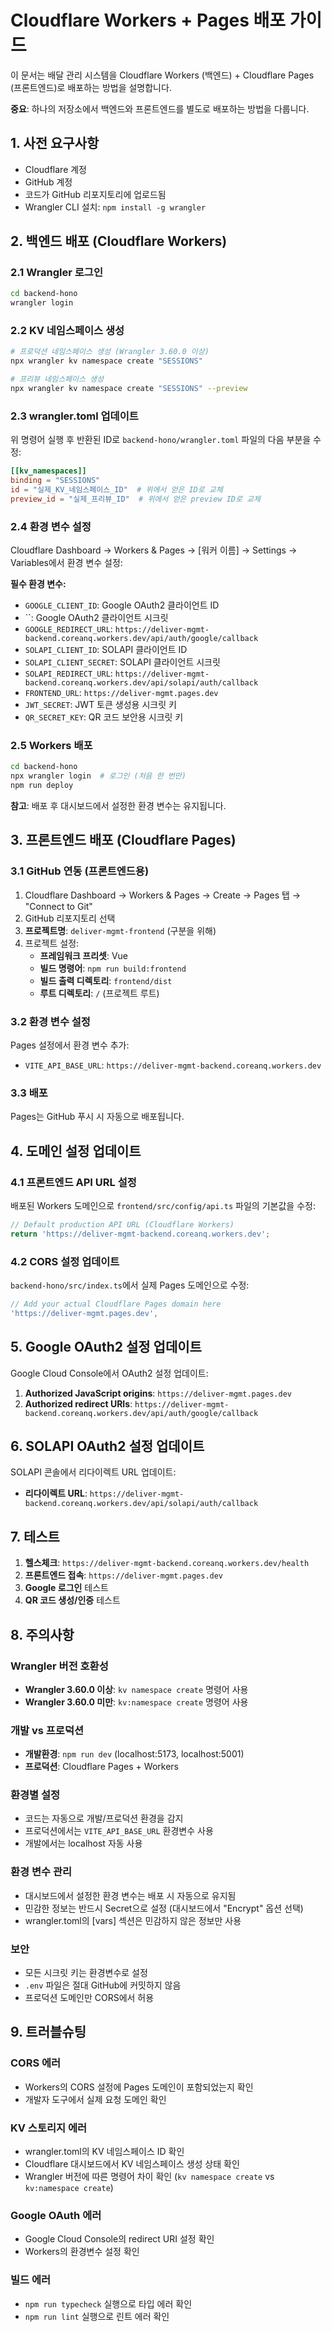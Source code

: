 # Cloudflare Workers + Pages 배포 가이드

이 문서는 배달 관리 시스템을 Cloudflare Workers (백엔드) + Cloudflare Pages (프론트엔드)로 배포하는 방법을 설명합니다.

**중요**: 하나의 저장소에서 백엔드와 프론트엔드를 별도로 배포하는 방법을 다룹니다.

## 1. 사전 요구사항

- Cloudflare 계정
- GitHub 계정
- 코드가 GitHub 리포지토리에 업로드됨
- Wrangler CLI 설치: `npm install -g wrangler`

## 2. 백엔드 배포 (Cloudflare Workers)

### 2.1 Wrangler 로그인
```bash
cd backend-hono
wrangler login
```

### 2.2 KV 네임스페이스 생성
```bash
# 프로덕션 네임스페이스 생성 (Wrangler 3.60.0 이상)
npx wrangler kv namespace create "SESSIONS"

# 프리뷰 네임스페이스 생성
npx wrangler kv namespace create "SESSIONS" --preview
```

### 2.3 wrangler.toml 업데이트
위 명령어 실행 후 반환된 ID로 `backend-hono/wrangler.toml` 파일의 다음 부분을 수정:
```toml
[[kv_namespaces]]
binding = "SESSIONS"
id = "실제_KV_네임스페이스_ID"  # 위에서 얻은 ID로 교체
preview_id = "실제_프리뷰_ID"  # 위에서 얻은 preview ID로 교체
```

### 2.4 환경 변수 설정
Cloudflare Dashboard → Workers & Pages → [워커 이름] → Settings → Variables에서 환경 변수 설정:

**필수 환경 변수:**
- `GOOGLE_CLIENT_ID`: Google OAuth2 클라이언트 ID
- ``: Google OAuth2 클라이언트 시크릿
- `GOOGLE_REDIRECT_URL`: `https://deliver-mgmt-backend.coreanq.workers.dev/api/auth/google/callback`
- `SOLAPI_CLIENT_ID`: SOLAPI 클라이언트 ID
- `SOLAPI_CLIENT_SECRET`: SOLAPI 클라이언트 시크릿
- `SOLAPI_REDIRECT_URL`: `https://deliver-mgmt-backend.coreanq.workers.dev/api/solapi/auth/callback`
- `FRONTEND_URL`: `https://deliver-mgmt.pages.dev`
- `JWT_SECRET`: JWT 토큰 생성용 시크릿 키
- `QR_SECRET_KEY`: QR 코드 보안용 시크릿 키

### 2.5 Workers 배포
```bash
cd backend-hono
npx wrangler login  # 로그인 (처음 한 번만)
npm run deploy
```

**참고**: 배포 후 대시보드에서 설정한 환경 변수는 유지됩니다.

## 3. 프론트엔드 배포 (Cloudflare Pages)

### 3.1 GitHub 연동 (프론트엔드용)
1. Cloudflare Dashboard → Workers & Pages → Create → Pages 탭 → "Connect to Git"
2. GitHub 리포지토리 선택
3. **프로젝트명**: `deliver-mgmt-frontend` (구분을 위해)
4. 프로젝트 설정:
   - **프레임워크 프리셋**: Vue
   - **빌드 명령어**: `npm run build:frontend`
   - **빌드 출력 디렉토리**: `frontend/dist`
   - **루트 디렉토리**: `/` (프로젝트 루트)

### 3.2 환경 변수 설정
Pages 설정에서 환경 변수 추가:
- `VITE_API_BASE_URL`: `https://deliver-mgmt-backend.coreanq.workers.dev`

### 3.3 배포
Pages는 GitHub 푸시 시 자동으로 배포됩니다.
## 4. 도메인 설정 업데이트

### 4.1 프론트엔드 API URL 설정
배포된 Workers 도메인으로 `frontend/src/config/api.ts` 파일의 기본값을 수정:
```typescript
// Default production API URL (Cloudflare Workers)
return 'https://deliver-mgmt-backend.coreanq.workers.dev';
```

### 4.2 CORS 설정 업데이트
`backend-hono/src/index.ts`에서 실제 Pages 도메인으로 수정:
```typescript
// Add your actual Cloudflare Pages domain here
'https://deliver-mgmt.pages.dev',
```

## 5. Google OAuth2 설정 업데이트

Google Cloud Console에서 OAuth2 설정 업데이트:
1. **Authorized JavaScript origins**: `https://deliver-mgmt.pages.dev`
2. **Authorized redirect URIs**: `https://deliver-mgmt-backend.coreanq.workers.dev/api/auth/google/callback`

## 6. SOLAPI OAuth2 설정 업데이트

SOLAPI 콘솔에서 리다이렉트 URL 업데이트:
- **리다이렉트 URL**: `https://deliver-mgmt-backend.coreanq.workers.dev/api/solapi/auth/callback`

## 7. 테스트

1. **헬스체크**: `https://deliver-mgmt-backend.coreanq.workers.dev/health`
2. **프론트엔드 접속**: `https://deliver-mgmt.pages.dev`
3. **Google 로그인** 테스트
4. **QR 코드 생성/인증** 테스트

## 8. 주의사항

### Wrangler 버전 호환성
- **Wrangler 3.60.0 이상**: `kv namespace create` 명령어 사용
- **Wrangler 3.60.0 미만**: `kv:namespace create` 명령어 사용

### 개발 vs 프로덕션
- **개발환경**: `npm run dev` (localhost:5173, localhost:5001)
- **프로덕션**: Cloudflare Pages + Workers

### 환경별 설정
- 코드는 자동으로 개발/프로덕션 환경을 감지
- 프로덕션에서는 `VITE_API_BASE_URL` 환경변수 사용
- 개발에서는 localhost 자동 사용

### 환경 변수 관리
- 대시보드에서 설정한 환경 변수는 배포 시 자동으로 유지됨
- 민감한 정보는 반드시 Secret으로 설정 (대시보드에서 "Encrypt" 옵션 선택)
- wrangler.toml의 [vars] 섹션은 민감하지 않은 정보만 사용

### 보안
- 모든 시크릿 키는 환경변수로 설정
- `.env` 파일은 절대 GitHub에 커밋하지 않음
- 프로덕션 도메인만 CORS에서 허용

## 9. 트러블슈팅

### CORS 에러
- Workers의 CORS 설정에 Pages 도메인이 포함되었는지 확인
- 개발자 도구에서 실제 요청 도메인 확인

### KV 스토리지 에러
- wrangler.toml의 KV 네임스페이스 ID 확인
- Cloudflare 대시보드에서 KV 네임스페이스 생성 상태 확인
- Wrangler 버전에 따른 명령어 차이 확인 (`kv namespace create` vs `kv:namespace create`)

### Google OAuth 에러
- Google Cloud Console의 redirect URI 설정 확인
- Workers의 환경변수 설정 확인

### 빌드 에러
- `npm run typecheck` 실행으로 타입 에러 확인
- `npm run lint` 실행으로 린트 에러 확인
